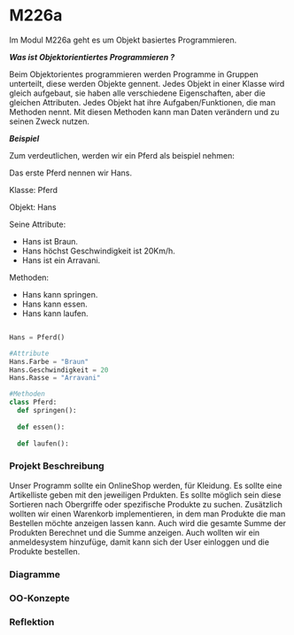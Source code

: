 # M226a

Im Modul M226a geht es um Objekt basiertes Programmieren.

***Was ist Objektorientiertes Programmieren ?***

Beim Objektorientes programmieren werden Programme in Gruppen unterteilt, diese werden Objekte gennent. Jedes Objekt in einer Klasse wird gleich aufgebaut, sie haben alle verschiedene Eigenschaften, aber die gleichen Attributen. Jedes Objekt hat ihre Aufgaben/Funktionen, die man Methoden nennt. Mit diesen Methoden kann man Daten verändern und zu seinen Zweck nutzen.

***Beispiel***

Zum verdeutlichen, werden wir ein Pferd als beispiel nehmen:

Das erste Pferd nennen wir Hans.

Klasse: Pferd

Objekt: Hans

Seine Attribute:
- Hans ist Braun.
- Hans höchst Geschwindigkeit ist 20Km/h.
- Hans ist ein Arravani.

Methoden:
- Hans kann springen.
- Hans kann essen.
- Hans kann laufen.

``` python

Hans = Pferd()

#Attribute
Hans.Farbe = "Braun"
Hans.Geschwindigkeit = 20
Hans.Rasse = "Arravani"

#Methoden
class Pferd:
  def springen():
  
  def essen():
  
  def laufen():
```




### Projekt Beschreibung

Unser Programm sollte ein OnlineShop werden, für Kleidung. Es sollte eine Artikelliste geben mit den jeweiligen Prdukten. Es sollte möglich sein diese Sortieren nach Obergriffe oder spezifische Produkte zu suchen. Zusätzlich wollten wir einen Warenkorb implementieren, in dem man Produkte die man Bestellen möchte anzeigen lassen kann. Auch wird die gesamte Summe der Produkten Berechnet und die Summe anzeigen. Auch wollten wir ein anmeldesystem hinzufüge, damit kann sich der User einloggen und die Produkte bestellen.



### Diagramme

### OO-Konzepte

### Reflektion

